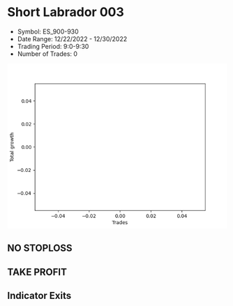 # Short Labrador 003 
- Symbol: ES_900-930
- Date Range: 12/22/2022 - 12/30/2022
- Trading Period: 9:0-9:30
- Number of Trades: 0

![Plot](ShortLabrador003ES_900-930.png)
## NO STOPLOSS














## TAKE PROFIT











## Indicator Exits

